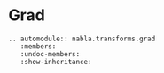# Grad

```{eval-rst}
.. automodule:: nabla.transforms.grad
   :members:
   :undoc-members:
   :show-inheritance:
```
